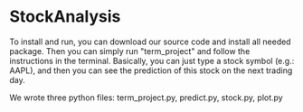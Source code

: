 # StockAnalysis
To install and run, you can download our source code and install all needed package. Then you can simply run "term_project" and follow the instructions in the terminal. Basically, you can just type a stock symbol (e.g.: AAPL), and then you can see the prediction of this stock on the next trading day.

We wrote three python files: term_project.py, predict.py, stock.py, plot.py
